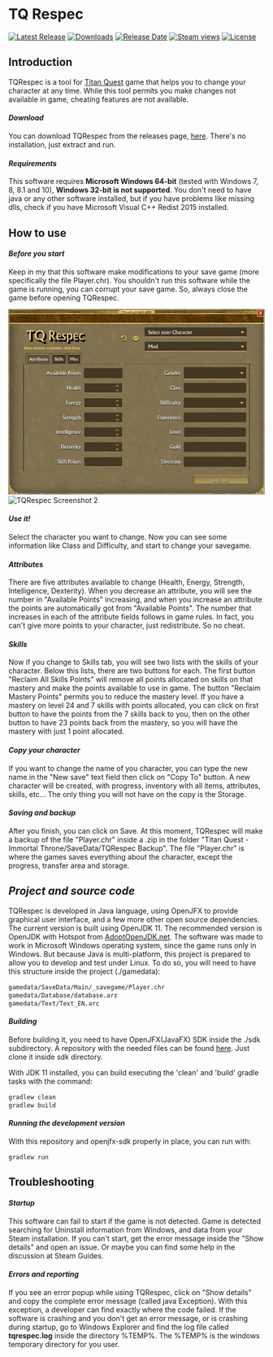 # TQ Respec

[![Latest Release](https://img.shields.io/github/release/epinter/tqrespec.svg)](https://github.com/epinter/tqrespec/releases/latest)
[![Downloads](https://img.shields.io/github/downloads/epinter/tqrespec/total.svg)](https://github.com/epinter/tqrespec/releases/latest)
[![Release Date](https://img.shields.io/github/release-date/epinter/tqrespec.svg)](https://github.com/epinter/tqrespec/releases/latest)
[![Steam views](https://img.shields.io/steam/views/1262483108.svg)](https://steamcommunity.com/sharedfiles/filedetails/?id=1262483108)
[![License](https://img.shields.io/github/license/epinter/tqrespec.svg)](https://github.com/epinter/tqrespec/blob/master/LICENSE)

## Introduction

TQRespec is a tool for [Titan Quest](https://titanquestgame.com) game that helps you to change your character at any time. While this tool permits you make changes not available in game, cheating features are not available.

#### ***Download***

You can download TQRespec from the releases page, [here](https://github.com/epinter/tqrespec/releases/latest). There's no installation, just extract and run.

#### ***Requirements***

This software requires **Microsoft Windows 64-bit** (tested with Windows 7, 8, 8.1 and 10), **Windows 32-bit is not supported**. You don't need to have java or any other software installed, but if you have problems like missing dlls, check if you have Microsoft Visual C++ Redist 2015 installed.

## **How to use**

#### ***Before you start***

Keep in my that this software make modifications to your save game (more specifically the file Player.chr). You shouldn't run this software while the game is running, you can corrupt your save game. So, always close the game before opening TQRespec.

![TQRespec Screenshot 1](https://raw.githubusercontent.com/epinter/tqrespec/master/assets/screenshot_attributes.png "Attributes")
![TQRespec Screenshot 2](https://raw.githubusercontent.com/epinter/tqrespec/master/assets/screenshot_skills.png "Skills")

#### ***Use it!***

Select the character you want to change. Now you can see some information like Class and Difficulty, and start to change your savegame.

#### ***Attributes***

There are five attributes available to change (Health, Energy, Strength, Intelligence, Dexterity). When you decrease an attribute, you will see the number in "Available Points" increasing, and when you increase an attribute the points are automatically got from "Available Points". The number that increases in each of the attribute fields follows in game rules. In fact, you can't give more points to your character, just redistribute. So no cheat.

#### ***Skills***

Now if you change to Skills tab, you will see two lists with the skills of your character. Below this lists, there are two buttons for each. The first button "Reclaim All Skills Points" will remove all points allocated on skills on that mastery and make the points available to use in game. The button "Reclaim Mastery Points" permits you to reduce the mastery level. If you have a mastery on level 24 and 7 skills with points allocated, you can click on first button to have the points from the 7 skills back to you, then on the other button to have 23 points back from the mastery, so you will have the mastery with just 1 point allocated.

#### ***Copy your character***

If you want to change the name of you character, you can type the new name in the "New save" text field then click on "Copy To" button. A new character will be created, with progress, inventory with all items, attributes, skills, etc... The only thing you will not have on the copy is the Storage.

#### ***Saving and backup***

After you finish, you can click on Save. At this moment, TQRespec will make a backup of the file "Player.chr" inside a .zip in the folder "Titan Quest - Immortal Throne/SaveData/TQRespec Backup". The file "Player.chr" is where the games saves everything about the character, except the progress, transfer area and storage.

## ***Project and source code***

TQRespec is developed in Java language, using OpenJFX to provide graphical user interface, and a few more other open source dependencies. The current version is built using OpenJDK 11. The recommended version is OpenJDK with Hotspot from [AdoptOpenJDK.net](https://adoptopenjdk.net).
The software was made to work in Microsoft Windows operating system, since the game runs only in Windows. But because Java is multi-platform, this project is prepared to allow you to develop and test under Linux. To do so, you will need to have this structure inside the project (./gamedata):
~~~
gamedata/SaveData/Main/_savegame/Player.chr
gamedata/Database/database.arz
gamedata/Text/Text_EN.arc
~~~


#### ***Building***

Before building it, you need to have OpenJFX(JavaFX) SDK inside the ./sdk subdirectory. A repository with the needed files can be found [here](https://github.com/epinter/openjfx-sdk). Just clone it inside sdk directory.

With JDK 11 installed, you can build executing the 'clean' and 'build' gradle tasks with the command:

~~~
gradlew clean
gradlew build
~~~

#### ***Running the development version***

With this repository and openjfx-sdk properly in place, you can run with:

~~~
gradlew run
~~~



## **Troubleshooting**

#### ***Startup***
This software can fail to start if the game is not detected. Game is detected searching for Uninstall information from Windows, and data from your Steam installation. If you can't start, get the error message inside the "Show details" and open an issue. Or maybe you can find some help in the discussion at Steam Guides.


#### ***Errors and reporting***
If you see an error popup while using TQRespec, click on "Show details" and copy the complete error message (called java Exception). With this exception, a developer can find exactly where the code failed. If the software is crashing and you don't get an error message, or is crashing during startup, go to Windows Explorer and find the log file called **tqrespec.log** inside the directory %TEMP%. The %TEMP% is the windows temporary directory for you user.


